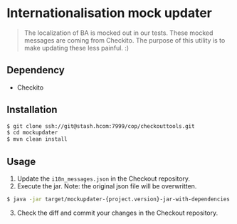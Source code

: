 # Internationalisation mock updater

> The localization of BA is mocked out in our tests. These mocked messages are coming from Checkito. 
The purpose of this utility is to make updating these less painful. :) 

## Dependency
* Checkito

## Installation
```bash
$ git clone ssh://git@stash.hcom:7999/cop/checkouttools.git
$ cd mockupdater
$ mvn clean install 
```

## Usage
1. Update the `i18n_messages.json` in the Checkout repository.
2. Execute the jar. Note: the original json file will be overwritten.
```bash
$ java -jar target/mockupdater-{project.version}-jar-with-dependencies.jar "{path to i18n_messages.json in Checkout}"
```
3. Check the diff and commit your changes in the Checkout repository.
